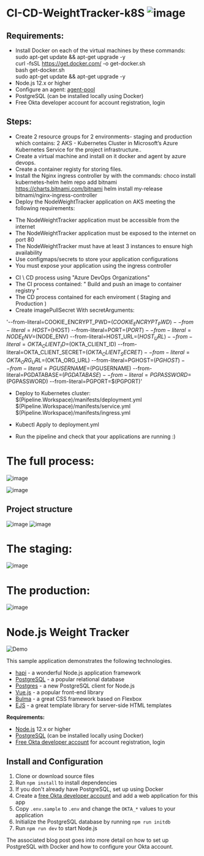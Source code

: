# CI-CD-WeightTracker-k8S ![image](https://user-images.githubusercontent.com/89352211/142737603-a00b2530-e159-4d80-9636-b23cc0cb1ec1.png)
## Requirements:
* Install Docker on each of the virtual machines by these commands: </br>
sudo apt-get update && apt-get upgrade -y </br>
curl -fsSL https://get.docker.com/ -o get-docker.sh </br>
bash get-docker.sh </br>
sudo apt-get update && apt-get upgrade -y </br>
* Node.js 12.x or higher
* Configure an agent: [agent-pool](https://www.youtube.com/watch?v=psa8xfJ0-zI&ab_channel=Raaviblog) 
* PostgreSQL (can be installed locally using Docker)
* Free Okta developer account for account registration, login


## Steps:
* Create 2 resource groups for 2 environments- staging and production which contains: 2 AKS - Kubernetes Cluster in Microsoft’s Azure Kubernetes Service for the project infrastructure..
* Create a virtual machine and install on it docker and agent by azure devops.
* Create a container registy for storing files.
* Install the Nginx ingress controller by with the commands: 
choco install kubernetes-helm
helm repo add bitnami https://charts.bitnami.com/bitnami
helm install my-release bitnami/nginx-ingress-controller
* Deploy the NodeWeightTracker application on AKS meeting the following requirements:
- The NodeWeightTracker application must be accessible from the internet
- The NodeWeightTracker application must be exposed to the internet on port 80
- The NodeWeightTracker must have at least 3 instances to ensure high availability
- Use configmaps/secrets to store your application configurations
- You must expose your application using the ingress controller
* CI \ CD process using "Azure DevOps Organizations"
* The CI process contained: " Build and push an image to container registry "
* The CD process contained for each enviroment ( Staging and Production )
* Create imagePullSecret With secretArguments:

'--from-literal=COOKIE_ENCRYPT_PWD=$(COOKIE_ENCRYPT_PWD) --from-literal=HOST=$(HOST) --from-literal=PORT=$(PORT) --from-literal=NODE_ENV=$(NODE_ENV) --from-literal=HOST_URL=$(HOST_URL) --from-literal=OKTA_CLIENT_ID=$(OKTA_CLIENT_ID) --from-literal=OKTA_CLIENT_SECRET=$(OKTA_CLIENT_SECRET) --from-literal=OKTA_ORG_URL=$(OKTA_ORG_URL)  --from-literal=PGHOST=$(PGHOST) --from-literal=PGUSERNAME=$(PGUSERNAME) --from-literal=PGDATABASE=$(PGDATABASE) --from-literal=PGPASSWORD=$(PGPASSWORD)  --from-literal=PGPORT=$(PGPORT)'

* Deploy to Kubernetes cluster:
                $(Pipeline.Workspace)/manifests/deployment.yml
                $(Pipeline.Workspace)/manifests/service.yml
                $(Pipeline.Workspace)/manifests/ingress.yml
                
* Kubectl Apply to deployment.yml
* Run the pipeline and check that your applications are running :)

# The full process:
![image](https://user-images.githubusercontent.com/71599740/142738639-068572f2-c29b-4b4f-92d3-e6c316064c8d.png)

![image](https://user-images.githubusercontent.com/47865329/142753458-0083b2b4-7bb7-4ebc-8df1-1173d5a2311b.png)

## Project structure
![image](https://user-images.githubusercontent.com/89352211/142737633-c7e2a8fb-956d-489d-bafa-8886fecfa515.png)
![image](https://user-images.githubusercontent.com/89352211/142737732-ec01d94f-384e-4405-b6c4-7b2cb4be5b56.png)

# The staging:
![image](https://user-images.githubusercontent.com/47865329/142753716-44ffa14d-b934-46f2-bb16-b6bf3b31af9e.png)


# The production:
![image](https://user-images.githubusercontent.com/47865329/142753739-12f32177-eff6-417f-aad8-acb9dbef8b1c.png)



# Node.js Weight Tracker

![Demo](docs/build-weight-tracker-app-demo.gif)

This sample application demonstrates the following technologies.

* [hapi](https://hapi.dev) - a wonderful Node.js application framework
* [PostgreSQL](https://www.postgresql.org/) - a popular relational database
* [Postgres](https://github.com/porsager/postgres) - a new PostgreSQL client for Node.js
* [Vue.js](https://vuejs.org/) - a popular front-end library
* [Bulma](https://bulma.io/) - a great CSS framework based on Flexbox
* [EJS](https://ejs.co/) - a great template library for server-side HTML templates

**Requirements:**

* [Node.js](https://nodejs.org/) 12.x or higher
* [PostgreSQL](https://www.postgresql.org/) (can be installed locally using Docker)
* [Free Okta developer account](https://developer.okta.com/) for account registration, login

## Install and Configuration

1. Clone or download source files
1. Run `npm install` to install dependencies
1. If you don't already have PostgreSQL, set up using Docker
1. Create a [free Okta developer account](https://developer.okta.com/) and add a web application for this app
1. Copy `.env.sample` to `.env` and change the `OKTA_*` values to your application
1. Initialize the PostgreSQL database by running `npm run initdb`
1. Run `npm run dev` to start Node.js

The associated blog post goes into more detail on how to set up PostgreSQL with Docker and how to configure your Okta account.
 
